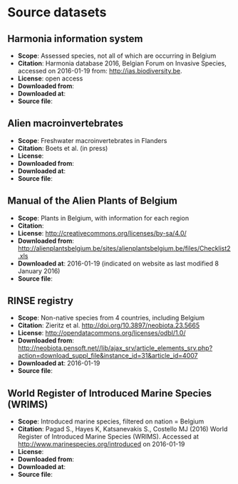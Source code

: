 # Source datasets

## Harmonia information system

* **Scope**: Assessed species, not all of which are occurring in Belgium
* **Citation**: Harmonia database 2016, Belgian Forum on Invasive Species, accessed on 2016-01-19 from: http://ias.biodiversity.be.
* **License**: open access
* **Downloaded from**: 
* **Downloaded at**:
* **Source file**:

## Alien macroinvertebrates

* **Scope**: Freshwater macroinvertebrates in Flanders
* **Citation**: Boets et al. (in press)
* **License**: 
* **Downloaded from**: 
* **Downloaded at**:
* **Source file**: 

## Manual of the Alien Plants of Belgium

* **Scope**: Plants in Belgium, with information for each region
* **Citation**: 
* **License**: http://creativecommons.org/licenses/by-sa/4.0/
* **Downloaded from**: http://alienplantsbelgium.be/sites/alienplantsbelgium.be/files/Checklist2.xls
* **Downloaded at**: 2016-01-19 (indicated on website as last modified 8 January 2016)
* **Source file**: 

## RINSE registry

* **Scope**: Non-native species from 4 countries, including Belgium
* **Citation**: Zieritz et al. http://doi.org/10.3897/neobiota.23.5665 
* **License**: http://opendatacommons.org/licenses/odbl/1.0/
* **Downloaded from**: http://neobiota.pensoft.net//lib/ajax_srv/article_elements_srv.php?action=download_suppl_file&instance_id=31&article_id=4007
* **Downloaded at**: 2016-01-19
* **Source file**: 

## World Register of Introduced Marine Species (WRIMS)

* **Scope**: Introduced marine species, filtered on nation = Belgium
* **Citation**: Pagad S., Hayes K, Katsanevakis S., Costello MJ (2016) World Register of Introduced Marine Species (WRIMS). Accessed at http://www.marinespecies.org/introduced on 2016-01-19
* **License**: 
* **Downloaded from**: 
* **Downloaded at**:
* **Source file**: 
